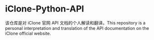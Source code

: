 # iClone-Python-API
该仓库是对 iClone 官网 API 文档的个人解读和翻译。This repository is a personal interpretation and translation of the API documentation on the iClone official website.
